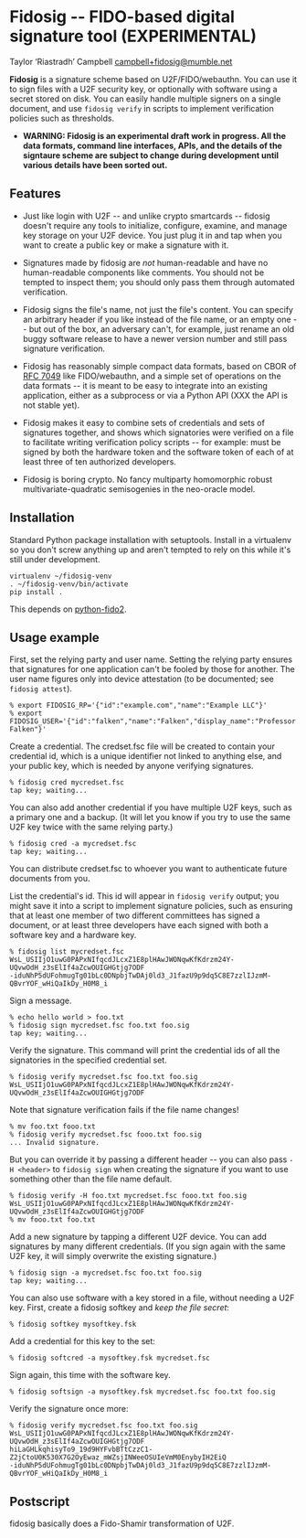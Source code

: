 Fidosig -- FIDO-based digital signature tool (EXPERIMENTAL)
===========================================================

Taylor ‘Riastradh’ Campbell <campbell+fidosig@mumble.net>

**Fidosig** is a signature scheme based on U2F/FIDO/webauthn.  You can
use it to sign files with a U2F security key, or optionally with
software using a secret stored on disk.  You can easily handle multiple
signers on a single document, and use `fidosig verify` in scripts to
implement verification policies such as thresholds.

- **WARNING: Fidosig is an experimental draft work in progress.  All
  the data formats, command line interfaces, APIs, and the details of
  the signtaure scheme are subject to change during development until
  various details have been sorted out.**

Features
--------

- Just like login with U2F -- and unlike crypto smartcards -- fidosig
  doesn't require any tools to initialize, configure, examine, and
  manage key storage on your U2F device.  You just plug it in and tap
  when you want to create a public key or make a signature with it.

- Signatures made by fidosig are _not_ human-readable and have no
  human-readable components like comments.  You should not be tempted
  to inspect them; you should only pass them through automated
  verification.

- Fidosig signs the file's name, not just the file's content.  You can
  specify an arbitrary header if you like instead of the file name, or
  an empty one -- but out of the box, an adversary can't, for example,
  just rename an old buggy software release to have a newer version
  number and still pass signature verification.

- Fidosig has reasonably simple compact data formats, based on CBOR of
  [RFC 7049](https://tools.ietf.org/html/rfc7049) like FIDO/webauthn,
  and a simple set of operations on the data formats -- it is meant to
  be easy to integrate into an existing application, either as a
  subprocess or via a Python API (XXX the API is not stable yet).

- Fidosig makes it easy to combine sets of credentials and sets of
  signatures together, and shows which signatories were verified on a
  file to facilitate writing verification policy scripts -- for
  example: must be signed by both the hardware token and the software
  token of each of at least three of ten authorized developers.

- Fidosig is boring crypto.  No fancy multiparty homomorphic robust
  multivariate-quadratic semisogenies in the neo-oracle model.

Installation
------------

Standard Python package installation with setuptools.  Install in a
virtualenv so you don't screw anything up and aren't tempted to rely on
this while it's still under development.

```
virtualenv ~/fidosig-venv
. ~/fidosig-venv/bin/activate
pip install .
```

This depends on [python-fido2](https://github.com/Yubico/python-fido2).

Usage example
-------------

First, set the relying party and user name.  Setting the relying party
ensures that signatures for one application can't be fooled by those
for another.  The user name figures only into device attestation (to be
documented; see `fidosig attest`).

```
% export FIDOSIG_RP='{"id":"example.com","name":"Example LLC"}'
% export FIDOSIG_USER='{"id":"falken","name":"Falken","display_name":"Professor Falken"}'
```

Create a credential.  The credset.fsc file will be created to contain
your credential id, which is a unique identifier not linked to anything
else, and your public key, which is needed by anyone verifying
signatures.

```
% fidosig cred mycredset.fsc
tap key; waiting...
```

You can also add another credential if you have multiple U2F keys, such
as a primary one and a backup.  (It will let you know if you try to use
the same U2F key twice with the same relying party.)

```
% fidosig cred -a mycredset.fsc
tap key; waiting...
```

You can distribute credset.fsc to whoever you want to authenticate
future documents from you.

List the credential's id.  This id will appear in `fidosig verify`
output; you might save it into a script to implement signature
policies, such as ensuring that at least one member of two different
committees has signed a document, or at least three developers have
each signed with both a software key and a hardware key.

```
% fidosig list mycredset.fsc
WsL_USIIjO1uwG0PAPxNIfqcdJLcxZ1E8plHAwJWONqwKfKdrzm24Y-UQvwOdH_z3sElIf4aZcwOUIGHGtjg7ODF
-iduNhP5dUFohmugTg01bLc0DNpbjTwDAj0ld3_J1fazU9p9dq5C8E7zzlIJzmM-QBvrYOF_wHiQaIkDy_H0M8_i
```

Sign a message.

```
% echo hello world > foo.txt
% fidosig sign mycredset.fsc foo.txt foo.sig
tap key; waiting...
```

Verify the signature.  This command will print the credential ids of
all the signatories in the specified credential set.

```
% fidosig verify mycredset.fsc foo.txt foo.sig
WsL_USIIjO1uwG0PAPxNIfqcdJLcxZ1E8plHAwJWONqwKfKdrzm24Y-UQvwOdH_z3sElIf4aZcwOUIGHGtjg7ODF
```

Note that signature verification fails if the file name changes!

```
% mv foo.txt fooo.txt
% fidosig verify mycredset.fsc fooo.txt foo.sig
... Invalid signature.
```

But you can override it by passing a different header -- you can also
pass `-H <header>` to `fidosig sign` when creating the signature if you
want to use something other than the file name default.

```
% fidosig verify -H foo.txt mycredset.fsc fooo.txt foo.sig
WsL_USIIjO1uwG0PAPxNIfqcdJLcxZ1E8plHAwJWONqwKfKdrzm24Y-UQvwOdH_z3sElIf4aZcwOUIGHGtjg7ODF
% mv fooo.txt foo.txt
```

Add a new signature by tapping a different U2F device.  You can add
signatures by many different credentials.  (If you sign again with the
same U2F key, it will simply overwrite the existing signature.)

```
% fidosig sign -a mycredset.fsc foo.txt foo.sig
tap key; waiting...
```

You can also use software with a key stored in a file, without needing
a U2F key.  First, create a fidosig softkey and _keep the file secret_:

```
% fidosig softkey mysoftkey.fsk
```

Add a credential for this key to the set:

```
% fidosig softcred -a mysoftkey.fsk mycredset.fsc
```

Sign again, this time with the software key.

```
% fidosig softsign -a mysoftkey.fsk mycredset.fsc foo.txt foo.sig
```

Verify the signature once more:

```
% fidosig verify mycredset.fsc foo.txt foo.sig
WsL_USIIjO1uwG0PAPxNIfqcdJLcxZ1E8plHAwJWONqwKfKdrzm24Y-UQvwOdH_z3sElIf4aZcwOUIGHGtjg7ODF
hiLaGHLkqhisyTo9_19d9HYFvbBTtCzzC1-Z2jCtoU0K530X7G2OyEwaz_mWZsjINWeeOSUIeVmM0EnybyIH2EiQ
-iduNhP5dUFohmugTg01bLc0DNpbjTwDAj0ld3_J1fazU9p9dq5C8E7zzlIJzmM-QBvrYOF_wHiQaIkDy_H0M8_i
```

Postscript
----------

fidosig basically does a Fido-Shamir transformation of U2F.
